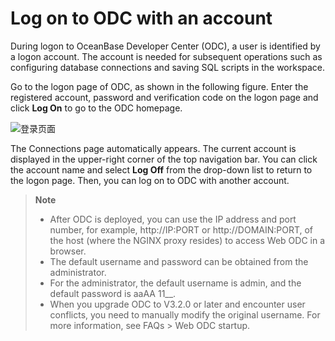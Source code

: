 Log on to ODC with an account 
==================================================

During logon to OceanBase Developer Center (ODC), a user is identified by a logon account. The account is needed for subsequent operations such as configuring database connections and saving SQL scripts in the workspace. 

Go to the logon page of ODC, as shown in the following figure. Enter the registered account, password and verification code on the logon page and click **Log On** to go to the ODC homepage.

![登录页面](https://obbusiness-private.oss-cn-shanghai.aliyuncs.com/doc/img/odc/340/ODC%20%E7%99%BB%E5%BD%95%E9%A1%B5-EN.png)

The Connections page automatically appears. The current account is displayed in the upper-right corner of the top navigation bar. You can click the account name and select **Log Off** from the drop-down list to return to the logon page. Then, you can log on to ODC with another account. 

> **Note**  
> * After ODC is deployed, you can use the IP address and port number, for example, http://IP:PORT or http://DOMAIN:PORT, of the host (where the NGINX proxy resides) to access Web ODC in a browser.
> * The default username and password can be obtained from the administrator.
> * For the administrator, the default username is admin, and the default password is aaAA 11__.
> * When you upgrade ODC to V3.2.0 or later and encounter user conflicts, you need to manually modify the original username. For more information, see FAQs > Web ODC startup.